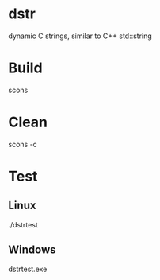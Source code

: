 # dstr
dynamic C strings, similar to C++ std::string

# Build
scons

# Clean
scons -c

# Test
## Linux
./dstrtest
## Windows
dstrtest.exe
